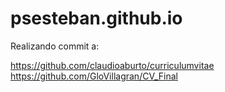 # psesteban.github.io
Realizando commit a:

https://github.com/claudioaburto/curriculumvitae
https://github.com/GloVillagran/CV_Final
